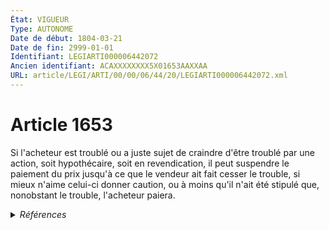 ```yaml
---
État: VIGUEUR
Type: AUTONOME
Date de début: 1804-03-21
Date de fin: 2999-01-01
Identifiant: LEGIARTI000006442072
Ancien identifiant: ACAXXXXXXXX5X01653AAXXAA
URL: article/LEGI/ARTI/00/00/06/44/20/LEGIARTI000006442072.xml
---
```


<h1>Article 1653</h1>

Si l'acheteur est troublé ou a juste sujet de craindre d'être troublé par une
action, soit hypothécaire, soit en revendication, il peut suspendre le paiement
du prix jusqu'à ce que le vendeur ait fait cesser le trouble, si mieux n'aime
celui-ci donner caution, ou à moins qu'il n'ait été stipulé que, nonobstant le
trouble, l'acheteur paiera.


<details>
  <summary><em>Références</em></summary>

  <h2>Références faites par l'article</h2>
  
  <ul>
    <li>
      CODIFICATION source Loi 1804-03-06
    </li>
    <li>
      CREATION source Loi 1804-03-06 promulguée le 16 mars 1804
    </li>
  </ul>
</details>
